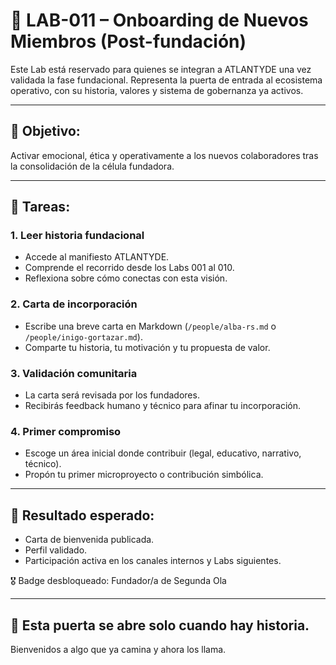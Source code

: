 # 🚪 LAB-011 – Onboarding de Nuevos Miembros (Post-fundación)

Este Lab está reservado para quienes se integran a ATLANTYDE una vez validada la fase fundacional. Representa la puerta de entrada al ecosistema operativo, con su historia, valores y sistema de gobernanza ya activos.

---

## 🎯 Objetivo:
Activar emocional, ética y operativamente a los nuevos colaboradores tras la consolidación de la célula fundadora.

---

## 🧪 Tareas:

### 1. Leer historia fundacional
- Accede al manifiesto ATLANTYDE.
- Comprende el recorrido desde los Labs 001 al 010.
- Reflexiona sobre cómo conectas con esta visión.

### 2. Carta de incorporación
- Escribe una breve carta en Markdown (`/people/alba-rs.md` o `/people/inigo-gortazar.md`).
- Comparte tu historia, tu motivación y tu propuesta de valor.

### 3. Validación comunitaria
- La carta será revisada por los fundadores.
- Recibirás feedback humano y técnico para afinar tu incorporación.

### 4. Primer compromiso
- Escoge un área inicial donde contribuir (legal, educativo, narrativo, técnico).
- Propón tu primer microproyecto o contribución simbólica.

---

## 🏁 Resultado esperado:
- Carta de bienvenida publicada.
- Perfil validado.
- Participación activa en los canales internos y Labs siguientes.

🎖️ Badge desbloqueado: Fundador/a de Segunda Ola

---

## 🤝 Esta puerta se abre solo cuando hay historia.  
Bienvenidos a algo que ya camina y ahora los llama.
